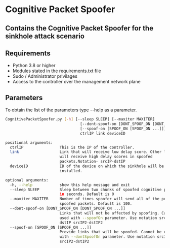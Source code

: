 # Cognitive Packet Spoofer
## Contains the Cognitive Packet Spoofer for the sinkhole attack scenario
## Requirements
* Python 3.8 or higher
* Modules stated in the requirements.txt file
* Sudo / Administrator privilages
* Access to the controller over the management network plane
## Parameters
To obtain the list of the parameters type --help as a parameter.
```bash
CognitivePacketSpoofer.py [-h] [--sleep SLEEP] [--maxiter MAXITER]
                                 [--dont-spoof-on [DONT_SPOOF_ON [DONT_SPOOF_ON ...]]]
                                 [--spoof-on [SPOOF_ON [SPOOF_ON ...]]]
                                 ctrlIP link deviceID

positional arguments:
  ctrlIP                This is the IP of the controller.
  link                  Link that will receive low delay score. Other links
                        will receive high delay scores in spoofed
                        packets.Notation- srcIP-dstIP
  deviceID              ID of the device on which the sinkhole will be
                        installed.

optional arguments:
  -h, --help            show this help message and exit
  --sleep SLEEP         Sleep between two chunks of spoofed cognitive packets
                        in seconds. Default is 0
  --maxiter MAXITER     Number of times spoofer will send all of the possible
                        spoofed packets. Default is 100.
  --dont-spoof-on [DONT_SPOOF_ON [DONT_SPOOF_ON ...]]
                        Links that will not be affected by spoofing. Cannot be
                        used with --spoofOn parameter. Use notation srcIP-
                        dstIP srcIP2-dstIP2
  --spoof-on [SPOOF_ON [SPOOF_ON ...]]
                        Provide links that will be spoofed. Cannot be used
                        with --dontSpoofOn parameter. Use notation srcIP-dstIP
                        srcIP2-dstIP2
 ```
